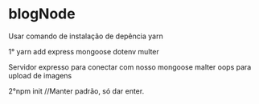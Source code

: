 # blogNode

Usar comando de instalação de depência yarn

1° yarn add express mongoose dotenv multer 

Servidor expresso para conectar com nosso mongoose 
malter oops para upload de imagens

2°npm init //Manter padrão, só dar enter.